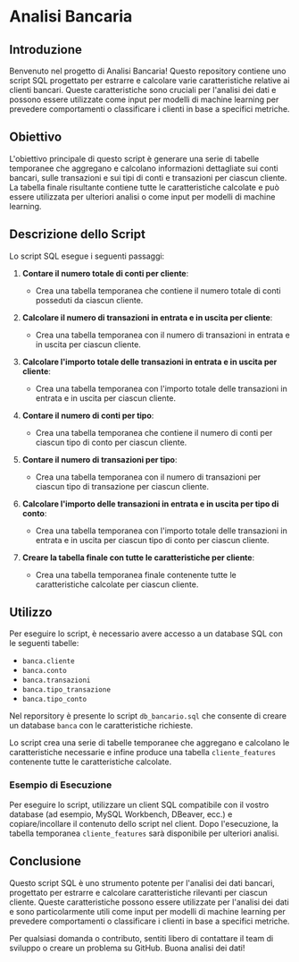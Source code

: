 # Analisi Bancaria

## Introduzione

Benvenuto nel progetto di Analisi Bancaria! Questo repository contiene uno script SQL progettato per estrarre e calcolare varie caratteristiche relative ai clienti bancari. Queste caratteristiche sono cruciali per l'analisi dei dati e possono essere utilizzate come input per modelli di machine learning per prevedere comportamenti o classificare i clienti in base a specifici metriche.

## Obiettivo

L'obiettivo principale di questo script è generare una serie di tabelle temporanee che aggregano e calcolano informazioni dettagliate sui conti bancari, sulle transazioni e sui tipi di conti e transazioni per ciascun cliente. La tabella finale risultante contiene tutte le caratteristiche calcolate e può essere utilizzata per ulteriori analisi o come input per modelli di machine learning.

## Descrizione dello Script

Lo script SQL esegue i seguenti passaggi:

1. **Contare il numero totale di conti per cliente**:
    - Crea una tabella temporanea che contiene il numero totale di conti posseduti da ciascun cliente.

2. **Calcolare il numero di transazioni in entrata e in uscita per cliente**:
    - Crea una tabella temporanea con il numero di transazioni in entrata e in uscita per ciascun cliente.

3. **Calcolare l'importo totale delle transazioni in entrata e in uscita per cliente**:
    - Crea una tabella temporanea con l'importo totale delle transazioni in entrata e in uscita per ciascun cliente.

4. **Contare il numero di conti per tipo**:
    - Crea una tabella temporanea che contiene il numero di conti per ciascun tipo di conto per ciascun cliente.

5. **Contare il numero di transazioni per tipo**:
    - Crea una tabella temporanea con il numero di transazioni per ciascun tipo di transazione per ciascun cliente.

6. **Calcolare l'importo delle transazioni in entrata e in uscita per tipo di conto**:
    - Crea una tabella temporanea con l'importo totale delle transazioni in entrata e in uscita per ciascun tipo di conto per ciascun cliente.

7. **Creare la tabella finale con tutte le caratteristiche per cliente**:
    - Crea una tabella temporanea finale contenente tutte le caratteristiche calcolate per ciascun cliente.

## Utilizzo

Per eseguire lo script, è necessario avere accesso a un database SQL con le seguenti tabelle:

- `banca.cliente`
- `banca.conto`
- `banca.transazioni`
- `banca.tipo_transazione`
- `banca.tipo_conto`

Nel reporsitory è presente lo script `db_bancario.sql` che consente di creare un database `banca` con le caratteristiche richieste.

Lo script crea una serie di tabelle temporanee che aggregano e calcolano le caratteristiche necessarie e infine produce una tabella `cliente_features` contenente tutte le caratteristiche calcolate.

### Esempio di Esecuzione

Per eseguire lo script, utilizzare un client SQL compatibile con il vostro database (ad esempio, MySQL Workbench, DBeaver, ecc.) e copiare/incollare il contenuto dello script nel client. Dopo l'esecuzione, la tabella temporanea `cliente_features` sarà disponibile per ulteriori analisi.

## Conclusione

Questo script SQL è uno strumento potente per l'analisi dei dati bancari, progettato per estrarre e calcolare caratteristiche rilevanti per ciascun cliente. Queste caratteristiche possono essere utilizzate per l'analisi dei dati e sono particolarmente utili come input per modelli di machine learning per prevedere comportamenti o classificare i clienti in base a specifici metriche.

Per qualsiasi domanda o contributo, sentiti libero di contattare il team di sviluppo o creare un problema su GitHub. Buona analisi dei dati!
